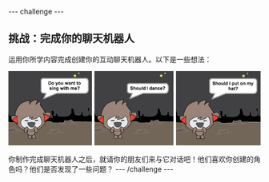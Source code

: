 --- challenge ---
## 挑战：完成你的聊天机器人

运用你所学内容完成创建你的互动聊天机器人。以下是一些想法：

![ChatBot ideas](images/chatbot-ideas.png)

你制作完成聊天机器人之后，就请你的朋友们来与它对话吧！他们喜欢你创建的角色吗？他们是否发现了一些问题？
--- /challenge ---
